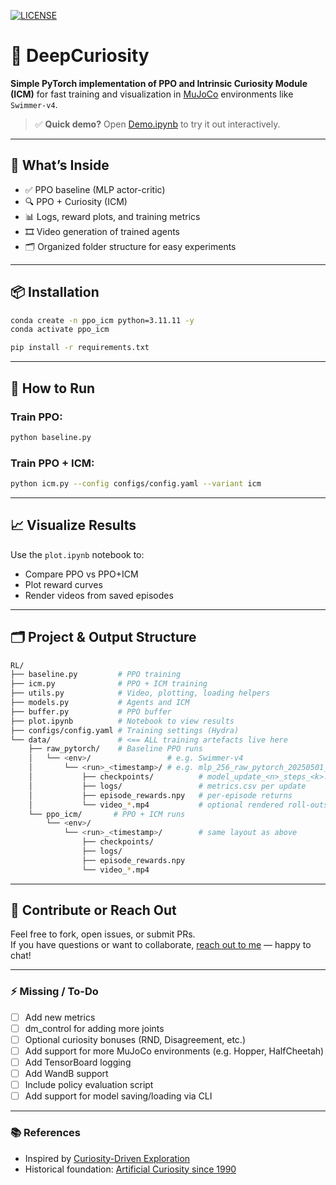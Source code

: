 [![LICENSE](https://img.shields.io/badge/license-MIT-blue.svg)](https://github.com/sebasmos/RL-Curiosity-is-All-You-Need/blob/main/LICENSE)

# 🧐 DeepCuriosity

**Simple PyTorch implementation of PPO and Intrinsic Curiosity Module (ICM)** for fast training and visualization in [MuJoCo](https://github.com/google-deepmind/mujoco) environments like `Swimmer-v4`.

> ✅ **Quick demo?** Open [Demo.ipynb](https://github.com/sebasmos/DeepCuriosity/blob/main/Demo.ipynb) to try it out interactively.

---

## 🔧 What’s Inside

- ✅ PPO baseline (MLP actor-critic)
- 🔍 PPO + Curiosity (ICM)
- 📊 Logs, reward plots, and training metrics
- 🎞️ Video generation of trained agents
- 🗂️ Organized folder structure for easy experiments

---

## 📦 Installation

```bash
conda create -n ppo_icm python=3.11.11 -y
conda activate ppo_icm

pip install -r requirements.txt
```

---

## 🚀 How to Run

### Train PPO:

```bash
python baseline.py
```

### Train PPO + ICM:

```bash
python icm.py --config configs/config.yaml --variant icm
```

---

## 📈 Visualize Results

Use the `plot.ipynb` notebook to:

- Compare PPO vs PPO+ICM
- Plot reward curves
- Render videos from saved episodes

---

## 🗂️ Project & Output Structure

```bash
RL/
├── baseline.py         # PPO training
├── icm.py              # PPO + ICM training
├── utils.py            # Video, plotting, loading helpers
├── models.py           # Agents and ICM
├── buffer.py           # PPO buffer
├── plot.ipynb          # Notebook to view results
├── configs/config.yaml # Training settings (Hydra)
└── data/               # <== ALL training artefacts live here
    ├── raw_pytorch/    # Baseline PPO runs
    │   └── <env>/                 # e.g. Swimmer-v4
    │       └── <run>_<timestamp>/ # e.g. mlp_256_raw_pytorch_20250501_101010
    │           ├── checkpoints/          # model_update_<n>_steps_<k>.pt
    │           ├── logs/                 # metrics.csv per update
    │           ├── episode_rewards.npy   # per-episode returns
    │           └── video_*.mp4           # optional rendered roll-outs
    └── ppo_icm/       # PPO + ICM runs
        └── <env>/
            └── <run>_<timestamp>/        # same layout as above
                ├── checkpoints/
                ├── logs/
                ├── episode_rewards.npy
                └── video_*.mp4
```

---

## 🤝 Contribute or Reach Out

Feel free to fork, open issues, or submit PRs.  
If you have questions or want to collaborate, [reach out to me](https://github.com/sebasmos) — happy to chat!

---

### ⚡ Missing / To-Do

- [ ] Add new metrics
- [ ] dm_control for adding more joints
- [ ] Optional curiosity bonuses (RND, Disagreement, etc.)
- [ ] Add support for more MuJoCo environments (e.g. Hopper, HalfCheetah)
- [ ] Add TensorBoard logging
- [ ] Add WandB support
- [ ] Include policy evaluation script
- [ ] Add support for model saving/loading via CLI

---

### 📚 References

- Inspired by [Curiosity-Driven Exploration](https://arxiv.org/abs/2109.08603)
- Historical foundation: [Artificial Curiosity since 1990](https://people.idsia.ch/~juergen/artificial-curiosity-since-1990.html)
